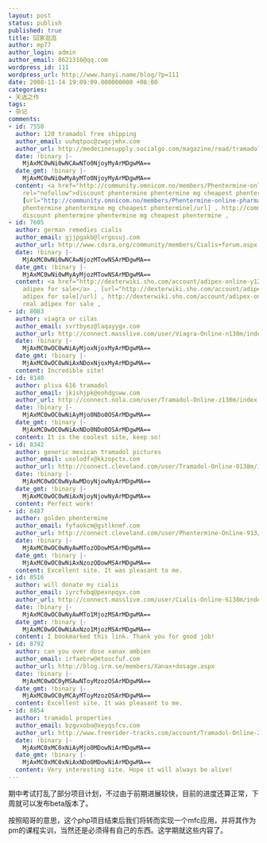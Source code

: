 ```yaml
---
layout: post
status: publish
published: true
title: 回家逛逛
author: mp77
author_login: admin
author_email: 8621316@qq.com
wordpress_id: 111
wordpress_url: http://www.hanyi.name/blog/?p=111
date: 2008-11-14 19:09:09.000000000 +08:00
categories:
- 天选之作
tags:
- 杂记
comments:
- id: 7550
  author: 120 tramadol free shipping
  author_email: uuhqtpoc@zwgcjmhx.com
  author_url: http://medecinesupply.socialgo.com/magazine/read/tramadol-sample_6.html
  date: !binary |-
    MjAxMC0wNi0wNCAwNTo0NjoyMyArMDgwMA==
  date_gmt: !binary |-
    MjAxMC0wNi0wMyAyMTo0NjoyMyArMDgwMA==
  content: <a href="http://community.omnicom.no/members/Phentermine-online-pharmacy.aspx"
    rel="nofollow">discount phentermine phentermine mg cheapest phentermine</a> ,
    [url="http://community.omnicom.no/members/Phentermine-online-pharmacy.aspx"]discount
    phentermine phentermine mg cheapest phentermine[/url] , http://community.omnicom.no/members/Phentermine-online-pharmacy.aspx
    discount phentermine phentermine mg cheapest phentermine ,
- id: 7605
  author: german remedies cialis
  author_email: gjjpgakb@lvrgosuj.com
  author_url: http://www.cdsra.org/community/members/Cialis+forum.aspx
  date: !binary |-
    MjAxMC0wNi0wNCAwNjozMTowNSArMDgwMA==
  date_gmt: !binary |-
    MjAxMC0wNi0wMyAyMjozMTowNSArMDgwMA==
  content: <a href="http://dexterwiki.sho.com/account/adipex-online-y126m" rel="nofollow">real
    adipex for sale</a> , [url="http://dexterwiki.sho.com/account/adipex-online-y126m"]real
    adipex for sale[/url] , http://dexterwiki.sho.com/account/adipex-online-y126m
    real adipex for sale ,
- id: 8083
  author: viagra or cilas
  author_email: svrtbyez@laqayygx.com
  author_url: http://connect.masslive.com/user/Viagra-Online-n138m/index.html
  date: !binary |-
    MjAxMC0wOC0wNiAyMjoxNjoxMyArMDgwMA==
  date_gmt: !binary |-
    MjAxMC0wOC0wNiAxNDoxNjoxMyArMDgwMA==
  content: Incredible site!
- id: 8140
  author: pliva 616 tramadol
  author_email: jkishjpk@eohdgsww.com
  author_url: http://connect.nola.com/user/Tramadol-Online-z138m/index.html
  date: !binary |-
    MjAxMC0wOC0wNiAyMjo0NDo0OSArMDgwMA==
  date_gmt: !binary |-
    MjAxMC0wOC0wNiAxNDo0NDo0OSArMDgwMA==
  content: It is the coolest site, keep so!
- id: 8342
  author: generic mexican tramadol pictures
  author_email: uxolodfx@kkzopctx.com
  author_url: http://connect.cleveland.com/user/Tramadol-Online-0138m/index.html
  date: !binary |-
    MjAxMC0wOC0wNyAwMDoyNjowNyArMDgwMA==
  date_gmt: !binary |-
    MjAxMC0wOC0wNiAxNjoyNjowNyArMDgwMA==
  content: Perfect work!
- id: 8487
  author: golden phentermine
  author_email: fyfaokcm@gstlknmf.com
  author_url: http://connect.cleveland.com/user/Phentermine-Online-913/index.html
  date: !binary |-
    MjAxMC0wOC0wNyAwMTozODowMSArMDgwMA==
  date_gmt: !binary |-
    MjAxMC0wOC0wNiAxNzozODowMSArMDgwMA==
  content: Excellent site. It was pleasant to me.
- id: 8516
  author: will donate my cialis
  author_email: iyrcfvbq@pexnpqyx.com
  author_url: http://connect.masslive.com/user/Cialis-Online-6138m/index.html
  date: !binary |-
    MjAxMC0wOC0wNyAwMTo1MjozMSArMDgwMA==
  date_gmt: !binary |-
    MjAxMC0wOC0wNiAxNzo1MjozMSArMDgwMA==
  content: I bookmarked this link. Thank you for good job!
- id: 8792
  author: can you over dose xanax ambien
  author_email: irfaebrw@etoocfuf.com
  author_url: http://blog.irm.se/members/Xanax+dosage.aspx
  date: !binary |-
    MjAxMC0wOC0yMSAwNToyMzozOSArMDgwMA==
  date_gmt: !binary |-
    MjAxMC0wOC0yMCAyMToyMzozOSArMDgwMA==
  content: Excellent site. It was pleasant to me.
- id: 8854
  author: tramadol properties
  author_email: bzgvxobo@xeyqsfcv.com
  author_url: http://www.freerider-tracks.com/account/Tramadol-Online-215
  date: !binary |-
    MjAxMC0xMC0xNiAyMjo0MDowNiArMDgwMA==
  date_gmt: !binary |-
    MjAxMC0xMC0xNiAxNDo0MDowNiArMDgwMA==
  content: Very interesting site. Hope it will always be alive!
---
```

期中考试打乱了部分项目计划，不过由于前期进展较快，目前的进度还算正常，下周就可以发布beta版本了。

按照昭哥的意思，这个php项目结束后我们将转而实现一个mfc应用，并将其作为pm的课程实训，当然还是必须得有自己的东西。这学期就这些内容了。
